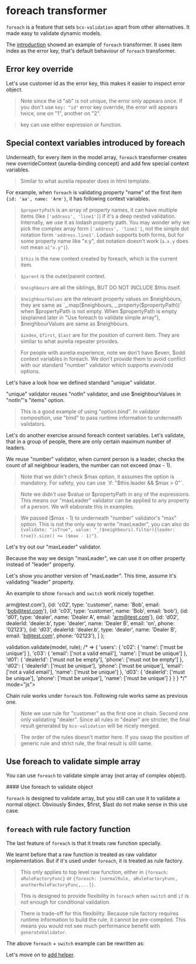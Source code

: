 # foreach transformer

`foreach` is a feature that sets `bcx-validation` apart from other alternatives. It made easy to validate dynamic models.

The [introduction](#/reference/intro) showed an example of `foreach` transformer. It uses item index as the error key, that's default behaviour of `foreach` transformer.

## Error key override

Let's use customer id as the error key, this makes it easier to inspect error object.

<div><code-viewer value="var rule = {
  customers: {
    foreach: {
      name: ['mandatory', 'unique'],
      age: ['notMandatory', {validate: 'number', min: 16}],
      id: ['mandatory', 'unique']
    },
    key: 'id'
  }
};

var model = {
  customers: [
    {id: 'aa', name: 'Arm'},
    {id: 'ab', name: 'Bob'},
    {id: 'ab', name: 'Bob', age: 15},
    {id: 'ad', name: '', age: 18}
  ]
};

validation.validate(model, rule);
/* =>
{
  customers: {
    ab: {
      name: ['must be unique'],
      age: ['must be at least 16'],
      id: ['must be unique']
    },
    ad: {
      name: ['must not be empty']
    }
  }
}
*/" mode="js"></code-viewer></div>

> Note since the id "ab" is not unique, the error only appears once. If you don't use `key: "id"` error key override, the error will appears twice, one on "1", another on "2".

> key can use either expression or function.

## Special context variables introduced by foreach

Underneath, for every item in the model array, `foreach` transformer creates new overrideContext (aurelia-binding concept) and add few special context variables.

> Similar to what aurelia repeater does in html template.

For example, when `foreach` is validating property "name" of the first item `{id: 'aa', name: 'Arm'}`, it has following context variables.

<div><code-viewer value="{
  $value: 'Arm'
  $propertyPath: ['name']
  $this: {id: 'aa', name: 'Arm'}
  $parent: {customers: [ /* all 4 */ ]}

  // introduced by foreach
  $neighbours: [{id: 'ab', name: 'Bob'}, {id: 'ab', name: 'Bob', age: 15}, {id: 'ad', name: '', age: 18}]
  $neighbourValues: ['Bob', 'Bob', '']
  $index: 0
  $first: true
  $last: false
}" mode="js"></code-viewer></div>

> `$propertyPath` is an array of property names, it can have multiple items (like `['address', 'line1']`) if it's a deep nested validation. Internally, we use it as lodash property path. You may wonder why we pick the complex array form `['address', 'line1']`, not the simple dot notation form `'address.line1'`. Lodash supports both forms, but for some property name like "x.y", dot notation doesn't work (`a.x.y` does not mean `a["x.y"]`).

> `$this` is the new context created by foreach, which is the current item.

> `$parent` is the outer/parent context.

> `$neighbours` are all the siblings, BUT DO NOT INCLUDE $this itself.

> `$neighbourValues` are the relevant property values on $neighbours, they are same as `_.map($neighbours, _.property($propertyPath))` when $propertyPath is not empty. When $propertyPath is empty (explained later in "Use foreach to validate simple array"), $neighbourValues are same as $neighbours.

> `$index`, `$first`, `$last` are for the position of current item. They are similar to what aurelia repeater provides.

> For people with aurelia experience, note we don't have $even, $odd context variables in foreach. We don't provide them to avoid conflict with our standard "number" validator which supports $even/$odd options.

Let's have a look how we defined standard "unique" validator.

<div><code-viewer value="// copied from standard-validators.js
// unique. need to access neighbours
// option items is evaluated from current scope
validation.addValidator('unique', {validate: 'notIn', 'items.bind': '$neighbourValues', message: 'must be unique'});" mode="js"></code-viewer></div>

"unique" validator reuses "notIn" validator, and use $neighbourValues in "notIn"'s "items" option.

> This is a good example of using "option.bind". In validator composition, use "bind" to pass runtime information to underneath validators.

Let's do another exercise around foreach context variables. Let's validate, that in a group of people, there are only certain maximum number of leaders.

<div><code-viewer value="validation.addValidator('maxLeader', {
  if: '$this.leader',
  validate: 'number',
  value: '_($neighbours).filter({leader: true}).size()',
  'max.bind': '$max - 1',
  message: 'Only maximum \${$max} leaders allowed'
});" mode="js"></code-viewer></div>

We reuse "number" validator, when current person is a leader, checks the count of all neighbour leaders, the number can not exceed (max - 1).

> Note that we didn't check $max option, it assumes the option is mandatory. For safety, you can use `if: "$this.leader && $max > 0"`.

> Note we didn't use $value or $propertyPath in any of the expressions. This means our "maxLeader" validator can be applied to any property of a person. We will elaborate this in examples.

> We passed ($max - 1) to underneath "number" validator's "max" option. This is not the only way to write "maxLeader", you can also do `{validate: "isTrue", value: "_($neighbours).filter({leader: true}).size() <= ($max - 1)"}`.

Let's try out our "maxLeader" validator.

<div><code-viewer value="var validate2Leaders = validation.generateValidator({
  foreach: {
    name: ['mandatory', 'unique'],
    leader: {validate: 'maxLeader', max: 2}
  }
});

validate2Leaders([
  {name: 'A', leader: true},
  {name: 'B', leader: true},
  {name: 'C', leader: true},
  {name: 'D'},
]);
/* =>
{ '0': { leader: [ 'Only maximum 2 leaders allowed' ] },
  '1': { leader: [ 'Only maximum 2 leaders allowed' ] },
  '2': { leader: [ 'Only maximum 2 leaders allowed' ] } }
*/

validate2Leaders([
  {name: 'A', leader: true},
  {name: 'B', leader: true},
  {name: 'C'},
  {name: 'D'},
]);
// => undefined" mode="js"></code-viewer></div>

Because the way we design "maxLeader", we can use it on other property instead of "leader" property.

<div><code-viewer value="var validate2LeadersOnNameProperty = validation.generateValidator({
  foreach: {
    name: ['mandatory', 'unique', {validate: 'maxLeader', max: 2}],
  }
});

validate2LeadersOnNameProperty([
  {name: 'A', leader: true},
  {name: 'B', leader: true},
  {name: 'C', leader: true},
  {name: 'D'},
]);
/* =>
{ '0': { name: [ 'Only maximum 2 leaders allowed' ] },
  '1': { name: [ 'Only maximum 2 leaders allowed' ] },
  '2': { name: [ 'Only maximum 2 leaders allowed' ] } }
*/" mode="js"></code-viewer></div>

Let's show you another version of "maxLeader". This time, assume it's validating "leader" property.

<div><code-viewer value="validation.addValidator('maxLeader', {
  if: '$value', // current item.leader value
  validate: 'number',
  value: '_($neighbourValues).compact().size()', // _.compact removes false leader
  'max.bind': '$max - 1',
  message: 'Cannot exceed maximum \${$max} leaders'
});

validate2Leaders([
  {name: 'A', leader: true},
  {name: 'B', leader: true},
  {name: 'C', leader: true},
  {name: 'D'},
]);
/* => validating on 'leader' still works
{ '0': { leader: [ 'Cannot exceed maximum 2 leaders' ] },
  '1': { leader: [ 'Cannot exceed maximum 2 leaders' ] },
  '2': { leader: [ 'Cannot exceed maximum 2 leaders' ] } }
*/

validate2LeadersOnNameProperty([
  {name: 'A', leader: true},
  {name: 'B', leader: true},
  {name: 'C', leader: true},
  {name: 'D'},
]);
/* => validating on 'name', oops, all names are truthy
{ '0': { name: [ 'Cannot exceed maximum 2 leaders' ] },
  '1': { name: [ 'Cannot exceed maximum 2 leaders' ] },
  '2': { name: [ 'Cannot exceed maximum 2 leaders' ] },
  '3': { name: [ 'Cannot exceed maximum 2 leaders' ] } }
*/" mode="js"></code-viewer></div>

An example to show `foreach` and `switch` work nicely together.

<div><code-viewer value="var rule = {
  users: {
    foreach: {
      switch: 'type',
      cases: {
        customer: {
          email: ['notMandatory', 'email'],
          phone: ['notMandatory', 'unique'],
          name: ['mandatory', 'unique']
        },
        dealer: {
          dealerId: ['mandatory', 'unique'],
          phone: ['mandatory', 'unique'],
          email: ['mandatory', 'email'],
          name: ['mandatory', 'unique']
        }
      }
    },
    key: 'id'
  }
};

var model = {
  users: [
    {id: 'c01', type: 'customer', name: 'Arm', email: 'arm@test.com'},
    {id: 'c02', type: 'customer', name: 'Bob', email: 'bob@test.com'},
    {id: 'c03', type: 'customer', name: 'Bob', email: 'bob'},
    {id: 'd01', type: 'dealer', name: 'Dealer A', email: 'arm@test.com'},
    {id: 'd02', dealerId: 'dealer.b', type: 'dealer', name: 'Dealer B', email: 'on', phone: '02123'},
    {id: 'd03', dealerId: 'dealer.b', type: 'dealer', name: 'Dealer B', email: 'b@test.com', phone: '02123'},
  ]
};

validation.validate(model, rule);
/* =>
{ 'users': {
  'c02': { 'name': ['must be unique'] },
  'c03': { 'email': ['not a valid email'],
           'name': ['must be unique'] },
  'd01': { 'dealerId': ['must not be empty'],
           'phone': ['must not be empty'] },
  'd02': { 'dealerId': ['must be unique'],
           'phone': ['must be unique'],
           'email': ['not a valid email'],
           'name': ['must be unique'] },
  'd03': { 'dealerId': ['must be unique'],
           'phone': ['must be unique'],
           'name': ['must be unique'] } } }
*/" mode="js"></code-viewer></div>

Chain rule works under `foreach` too. Following rule works same as previous one.

<div><code-viewer value="var rule = {
  users: {
    foreach: [
      // generic rule on every customer/dealer
      {
        name: ['mandatory', 'unique'],
        email: ['notMandatory', 'email'],
        phone: ['notMandatory', 'unique']
      },
      // strict rule on dealer
      {
        switch: 'type',
        cases: {
          dealer: {
            dealerId: ['mandatory', 'unique'],
            phone: ['mandatory', 'unique'],
            email: ['mandatory', 'email'],
          }
        }
      }
    ],
    key: 'id'
  }
};" mode="js"></code-viewer></div>

> Note we use rule for "customer" as the first one in chain. Second one only validating "dealer". Since all rules in "dealer" are stricter, the final result generated by `bcx-validation` will be nicely merged.

> The order of the rules doesn't matter here. If you swap the position of generic rule and strict rule, the final result is still same.

## Use foreach to validate simple array

You can use `foreach` to validate simple array (not array of complex object).

<div><code-viewer value="validation.validate(['xx', 'ab@test.com', '-xi@ a'], {foreach: 'email'});
// => { '0': [ 'not a valid email' ], '2': [ 'not a valid email' ] }" mode="js"></code-viewer></div>
#### Use foreach to validate object

`foreach` is designed to validate array, but you still can use it to validate a normal object. Obviously $index, $first, $last do not make sense in this use case.

<div><code-viewer value="validation.validate({meta: {field1: '  ', field2: 'hello'}},
                    {meta: {foreach: 'mandatory'}});
// => { meta: { field1: [ 'must not be empty' ] } }" mode="js"></code-viewer></div>

## `foreach` with rule factory function

The last feature of `foreach` is that it treats raw function specially.

We learnt before that a raw function is treated as raw validator implementation. But if it's used under `foreach`, it is treated as rule factory.

> This only applies to top level raw function, either in `{foreach: aRuleFactoryFunc}` or `{foreach: [normalRule, aRuleFactoryFunc, anotherRuleFactoryFunc,...]}`.

> This is designed to provide flexibility in `foreach` when `switch` and `if` is not enough for conditional validation.

> There is trade-off for this flexibility. Because rule factory requires runtime information to build the rule, it cannot be pre-compiled. This means you would not see much performance benefit with `generateValidator`.

The above `foreach` + `switch` example can be rewritten as:

<div><code-viewer value="var rule = {
  users: {
    foreach: (user) => {
      switch(user.type) {
        case 'customer':
          return {
            email: ['notMandatory', 'email'],
            phone: ['notMandatory', 'unique'],
            name: ['mandatory', 'unique']
          };
        case 'dealer':
          return {
            dealerId: ['mandatory', 'unique'],
            phone: ['mandatory', 'unique'],
            email: ['mandatory', 'email'],
            name: ['mandatory', 'unique']
          };
      }
    },
    key: 'id'
  }
};" mode="js"></code-viewer></div>

Let's move on to [add helper](#/reference/add-helper-for-expression).
